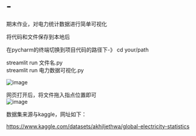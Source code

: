 # -
期末作业，对电力统计数据进行简单可视化  

将代码和文件保存到本地后  

在pycharm的终端切换到项目代码的路径下-》 cd your/path  

streamlit run 文件名.py  
streamlit run 电力数据可视化.py  

![image](https://github.com/user-attachments/assets/396cc1d5-c693-4f28-b410-4bf46ae56ed3)

网页打开后，将文件拖入指点位置即可  
![image](https://github.com/user-attachments/assets/353c6b5a-f0f2-47c3-bbb7-60ed01b2bf5e)


数据集来源与kaggle，网址如下：  

https://www.kaggle.com/datasets/akhiljethwa/global-electricity-statistics



